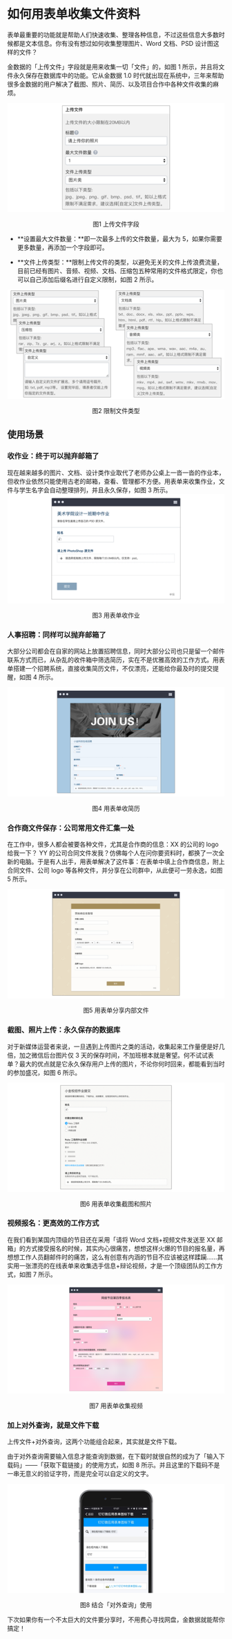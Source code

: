 # 如何用表单收集文件资料

表单最重要的功能就是帮助人们快速收集、整理各种信息，不过这些信息大多数时候都是文本信息。你有没有想过如何收集整理图片、Word 文档、PSD 设计图这样的文件？

金数据的「上传文件」字段就是用来收集一切「文件」的，如图 1 所示，并且将文件永久保存在数据库中的功能。它从金数据 1.0 时代就出现在系统中，三年来帮助很多金数据的用户解决了截图、照片、简历、以及项目合作中各种文件收集的麻烦。

![](/assets/收集文件-上传文件字段.png)

<center>图1 上传文件字段</center>

* **设置最大文件数量：**即一次最多上传的文件数量，最大为 5，如果你需要更多数量，再添加一个字段即可。

* **文件上传类型：**限制上传文件的类型，以避免无关的文件上传浪费流量，目前已经有图片、音频、视频、文档、压缩包五种常用的文件格式限定，你也可以自己添加后缀名进行自定义限制，如图 2 所示。


![](/assets/收集文件-限制文件类型.png)

<center>图2 限制文件类型</center>

## 使用场景

### 收作业：终于可以抛弃邮箱了

现在越来越多的图片、文档、设计类作业取代了老师办公桌上一沓一沓的作业本，但收作业依然只能使用古老的邮箱，查看、管理都不方便。用表单来收集作业，文件与学生名字会自动整理排列，并且永久保存，如图 3 所示。
![](/assets/收集文件-用表单收作业.png)

<center>图3 用表单收作业</center>

### 人事招聘：同样可以抛弃邮箱了

大部分公司都会在自家的网站上放置招聘信息，同时大部分公司也只是留一个邮件联系方式而已，从杂乱的收件箱中筛选简历，实在不是优雅高效的工作方式。用表单搭建一个招聘系统，直接收集简历文件，不仅漂亮，还能给你最及时的提交提醒，如图 4 所示。

![](/assets/收集文件-用表单收简历.png)

<center>图4 用表单收简历</center>

### 合作商文件保存：公司常用文件汇集一处

在工作中，很多人都会被要各种文件，尤其是合作商的信息：XX 的公司的 logo 给我一下？ YY 的公司合同文件发我？仿佛每个人在问你要资料时，都换了一次全新的电脑。于是有人出手，用表单解决了这件事：在表单中填上合作商信息，附上合同文件、公司 logo 等各种文件，并分享在公司群中，从此便可一劳永逸，如图 5 所示。

![](/assets/收集文件-用表单分享内部文件.png)

<center>图5 用表单分享内部文件</center>

### 截图、照片上传：永久保存的数据库

对于新媒体运营者来说，一旦遇到上传图片之类的活动，收集起来工作量便是好几倍，加之微信后台图片仅 3 天的保存时间，不加班根本就是奢望。何不试试表单？最大的优点就是它永久保存用户上传的图片，不论你何时回来，都能看到当时的参加盛况，如图 6 所示。

![](/assets/收集文件-用表单收作业、改作业.png)

<center>图6 用表单收集截图和照片</center>

### 视频报名：更高效的工作方式

在我们看到某国内顶级的节目还在采用「请将 Word 文档+视频文件发送至 XX 邮箱」的方式接受报名的时候，其实内心很痛苦，想想这样火爆的节目的报名量，再想想工作人员翻邮件时的痛苦，这么有创意有内涵的节目不应该被这样蹂躏......其实用一张漂亮的在线表单来收集选手信息+辩论视频，才是一个顶级团队的工作方式，如图 7 所示。

![](/assets/收集文件-用表单收集视频.png)

<center>图7 用表单收集视频</center>

### 加上对外查询，就是文件下载

上传文件+对外查询，这两个功能组合起来，其实就是文件下载。

由于对外查询需要输入信息才能查询到数据，在下载时就很自然的成为了「输入下载码」——「获取下载链接」的使用方式，如图 8 所示。并且这里的下载码不是一串无意义的验证字符，而是完全可以自定义的文字。

![](/assets/收集文件-结合对外查询使用.png)

<center>图8 结合「对外查询」使用</center>

下次如果你有一个不太巨大的文件要分享时，不用费心寻找网盘，金数据就能帮你搞定！

